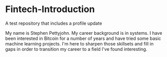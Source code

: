 # Fintech-Introduction
A test repository that includes a profile  update 

My name is Stephen Pettyjohn. My career background is in systems. I have been interested in Bitcoin for a number of years and have tried some basic machine learning projects. I'm here to sharpen those skillsets and fill in gaps in order to transition my career to a field I've found interesting. 